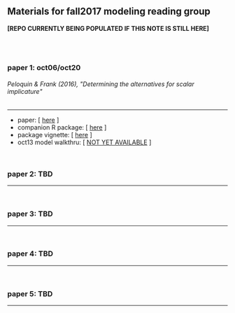 ## Materials for fall2017 modeling reading group

**[REPO CURRENTLY BEING POPULATED IF THIS NOTE IS STILL HERE]**

<br><br>

### paper 1: oct06/oct20
###### Peloquin & Frank (2016), "Determining the alternatives for scalar implicature"

<hr>

- paper: [ [here](https://mindmodeling.org/cogsci2016/papers/0067/paper0067.pdf) ]
- companion R package: [ [here](https://github.com/benpeloquin7/rrrsa) ] 
- package vignette: [ [here](paper01_peloquin_frank2016/paper_and_notes/rrrsa-vignette.pdf) ] 
- oct13 model walkthru: [ [NOT YET AVAILABLE](BLEHHHH) ] 

<br>

### paper 2: TBD 

<hr>

<br>

### paper 3: TBD 

<hr>

<br>

### paper 4: TBD 

<hr>

<br>

### paper 5: TBD 

<hr>

<br>
